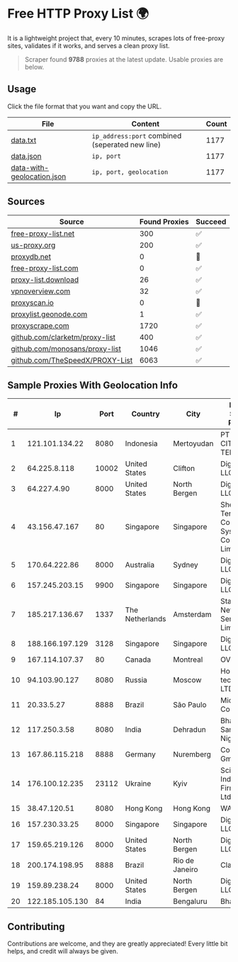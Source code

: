 
# Free HTTP Proxy List 🌍

It is a lightweight project that, every 10 minutes, scrapes lots of free-proxy sites, validates if it works, and serves a clean proxy list.


> Scraper found **9788** proxies at the latest update. Usable proxies are below.

## Usage

Click the file format that you want and copy the URL.


|File|Content|Count|
|----|-------|-----|
|[data.txt](https://raw.githubusercontent.com/themiralay/Proxy-List-World/master/data.txt)|`ip_address:port` combined (seperated new line)|1177|
|[data.json](https://raw.githubusercontent.com/themiralay/Proxy-List-World/master/data.json)|`ip, port`|1177|
|[data-with-geolocation.json](https://raw.githubusercontent.com/themiralay/Proxy-List-World/master/data-with-geolocation.json)|`ip, port, geolocation`|1177|

## Sources

|Source|Found Proxies|Succeed|
|------|-------------|-------|
|[free-proxy-list.net](https://free-proxy-list.net)|300|✅|
|[us-proxy.org](https://www.us-proxy.org)|200|✅|
|[proxydb.net](http://proxydb.net)|0|🚫|
|[free-proxy-list.com](https://free-proxy-list.com/?page=&port=&type%5B%5D=http&type%5B%5D=https&up_time=0&search=Search)|0|✅|
|[proxy-list.download](https://www.proxy-list.download/HTTP)|26|✅|
|[vpnoverview.com](https://vpnoverview.com/privacy/anonymous-browsing/free-proxy-servers)|32|✅|
|[proxyscan.io](https://www.proxyscan.io)|0|🚫|
|[proxylist.geonode.com](https://proxylist.geonode.com/api/proxy-list?limit=300&page=1&sort_by=lastChecked&sort_type=desc&protocols=http,https)|1|✅|
|[proxyscrape.com](https://api.proxyscrape.com/v2/?request=displayproxies&protocol=http&timeout=10000&country=all&ssl=all&anonymity=all)|1720|✅|
|[github.com/clarketm/proxy-list](https://raw.githubusercontent.com/clarketm/proxy-list/master/proxy-list-raw.txt)|400|✅|
|[github.com/monosans/proxy-list](https://raw.githubusercontent.com/monosans/proxy-list/main/proxies/http.txt)|1046|✅|
|[github.com/TheSpeedX/PROXY-List](https://raw.githubusercontent.com/TheSpeedX/PROXY-List/master/http.txt)|6063|✅|


## Sample Proxies With Geolocation Info

|#|Ip|Port|Country|City|Internet Service Provider|
|-|--|----|-------|----|-------------------------|
|1|121.101.134.22|8080|Indonesia|Mertoyudan|PT SELARAS CITRA TERABIT|
|2|64.225.8.118|10002|United States|Clifton|DigitalOcean, LLC|
|3|64.227.4.90|8000|United States|North Bergen|DigitalOcean, LLC|
|4|43.156.47.167|80|Singapore|Singapore|Shenzhen Tencent Computer Systems Company Limited|
|5|170.64.222.86|8000|Australia|Sydney|DigitalOcean, LLC|
|6|157.245.203.15|9900|Singapore|Singapore|DigitalOcean, LLC|
|7|185.217.136.67|1337|The Netherlands|Amsterdam|Stallion Network Services Limited|
|8|188.166.197.129|3128|Singapore|Singapore|DigitalOcean, LLC|
|9|167.114.107.37|80|Canada|Montreal|OVH SAS|
|10|94.103.90.127|8080|Russia|Moscow|Hosting technology LTD|
|11|20.33.5.27|8888|Brazil|São Paulo|Microsoft Corporation|
|12|117.250.3.58|8080|India|Dehradun|Bharat Sanchar Nigam Ltd|
|13|167.86.115.218|8888|Germany|Nuremberg|Contabo GmbH|
|14|176.100.12.235|23112|Ukraine|Kyiv|Scientific -Industrial Firm "Volz" Ltd|
|15|38.47.120.51|8080|Hong Kong|Hong Kong|WAP.AC LTD|
|16|157.230.33.25|8000|Singapore|Singapore|DigitalOcean, LLC|
|17|159.65.219.126|8000|United States|North Bergen|DigitalOcean, LLC|
|18|200.174.198.95|8888|Brazil|Rio de Janeiro|Claro S.A|
|19|159.89.238.24|8000|United States|North Bergen|DigitalOcean, LLC|
|20|122.185.105.130|84|India|Bengaluru|Bharti Airtel|



## Contributing

Contributions are welcome, and they are greatly appreciated! Every
little bit helps, and credit will always be given.

